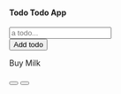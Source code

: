<div>
    <div>
        <div className="container" style={{marginTop:"150px", padding:"10px"}}>
            <div className="row justify-content-center align-items-center main-row">
                <div className="col shadow main-col bg-white">
                    <div className="row bg-primary text-white">
                        <div className="col p-2">
                            <h4>Todo Todo App</h4>
                        </div>
                    </div>
                    <div className="row justify-content-between text-white p-2">
                        <div className="form-group flex-fill mb-2">
                            <input id="todo-input" name='title'  type="text" className="form-control" placeholder='a todo...'  />
                        </div>
                        <button type="button" className="btn btn-primary mb-2 ml-2"> Add todo </button>
                    </div>
                    <div className="row" id="todo-container">
                        <div className="col col-12 p-2 todo-item">
                            <div className="input-group">
                                    <!-- <p className="form-control"><strike>Buy Milk </strike></p> -->
                                <p className="form-control">Buy Milk</p>
                                <div className="input-group-append">
                                    <button className="btn bg-success text-white ml-2" type="button" id="button-addon2"><i className='fas fa-check' ></i></button>
                                    <button className="btn bg-danger text-white me-2 ms-2 ml-2" type="button" id="button-addon2"><i className='fas fa-trash' ></i></button>
                                </div>
                            </div>
                        </div>
                    </div>
                </div>
            </div>
        </div>
    </div>
</div>